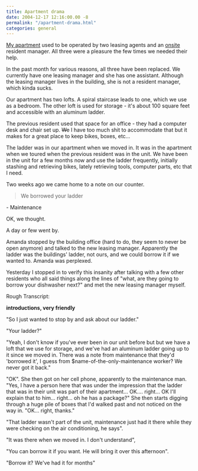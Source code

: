 ```yaml
---
title: Apartment drama
date: 2004-12-17 12:16:00.00 -8
permalink: "/apartment-drama.html"
categories: general
---
```

[My apartment](http://www.jokerbone.com/gallery/adamsmorgan) used to be operated by two leasing agents and an [onsite](http://www.wardermansion.com/) resident manager. All three were a pleasure the few times we needed their help.

In the past month for various reasons, all three have been replaced. We currently have one leasing manager and she has one assistant. Although the leasing manager lives in the building, she is not a resident manager, which kinda sucks.

Our apartment has two lofts. A spiral staircase leads to one, which we use as a bedroom. The other loft is used for storage - it's about 100 square feet and accessible with an aluminum ladder.

The previous resident used that space for an office - they had a computer desk and chair set up. ~~We~~ I have too much shit to accommodate that but it makes for a great place to keep bikes, boxes, etc…

The ladder was in our apartment when we moved in. It was in the apartment when we toured when the previous resident was in the unit. We have been in the unit for a few months now and use the ladder frequently, initially stashing and retrieving bikes, lately retrieving tools, computer parts, etc that I need.

Two weeks ago we came home to a note on our counter.

> We borrowed your ladder

\- Maintenance

OK, we thought.

A day or few went by.

Amanda stopped by the building office (hard to do, they seem to never be open anymore) and talked to the new leasing manager. Apparently the ladder was the buildings' ladder, not ours, and we could borrow it if we wanted to. Amanda was perplexed.

Yesterday I stopped in to verify this insanity after talking with a few other residents who all said things along the lines of "what, are they going to borrow your dishwasher next?" and met the new leasing manager myself.

Rough Transcript:

**introductions, very friendly**



"So I just wanted to stop by and ask about our ladder."

"Your ladder?"

"Yeah, I don't know if you've ever been in our unit before but but we have a loft that we use for storage, and we've had an aluminum ladder going up to it since we moved in. There was a note from maintenance that they'd 'borrowed it', I guess from $name-of-the-only-maintenance worker? We never got it back."

"OK". She then got on her cell phone, apparently to the maintenance man. "Yes, I have a person here that was under the impression that the ladder that was in their unit was part of their apartment… OK…. right… OK I'll explain that to him… right… oh he has a package?" She then starts digging through a huge pile of boxes that I'd walked past and not noticed on the way in. "OK… right, thanks."

"That ladder wasn't part of the unit, maintenance just had it there while they were checking on the air conditioning, he says".

"It was there when we moved in. I don't understand",

"You can borrow it if you want. He will bring it over this afternoon".

"Borrow it? We've had it for months"
